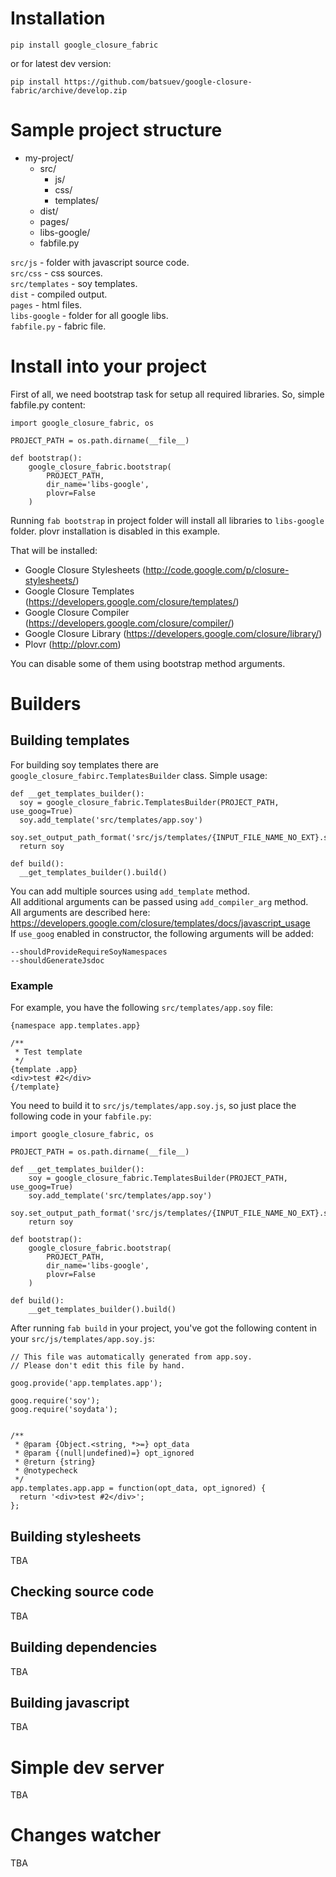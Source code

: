 # Installation
    
    pip install google_closure_fabric

or for latest dev version:

    pip install https://github.com/batsuev/google-closure-fabric/archive/develop.zip

# Sample project structure
* my-project/
    * src/
        * js/
        * css/
        * templates/
    * dist/
    * pages/
    * libs-google/
    * fabfile.py

`src/js` - folder with javascript source code.  
`src/css` - css sources.  
`src/templates` - soy templates.  
`dist` - compiled output.  
`pages` - html files.  
`libs-google` - folder for all google libs.  
`fabfile.py` - fabric file.  

# Install into your project

First of all, we need bootstrap task for setup all required libraries.
So, simple fabfile.py content:

    import google_closure_fabric, os

    PROJECT_PATH = os.path.dirname(__file__)

    def bootstrap():
        google_closure_fabric.bootstrap(
            PROJECT_PATH,
            dir_name='libs-google',
            plovr=False
        )

Running `fab bootstrap` in project folder will install all libraries to `libs-google` folder.
plovr installation is disabled in this example.

That will be installed:
* Google Closure Stylesheets (http://code.google.com/p/closure-stylesheets/)
* Google Closure Templates (https://developers.google.com/closure/templates/)
* Google Closure Compiler (https://developers.google.com/closure/compiler/)
* Google Closure Library (https://developers.google.com/closure/library/)
* Plovr (http://plovr.com)

You can disable some of them using bootstrap method arguments.

# Builders

## Building templates
For building soy templates there are `google_closure_fabirc.TemplatesBuilder` class.
Simple usage:

    def __get_templates_builder():
      soy = google_closure_fabric.TemplatesBuilder(PROJECT_PATH, use_goog=True)
      soy.add_template('src/templates/app.soy')
      soy.set_output_path_format('src/js/templates/{INPUT_FILE_NAME_NO_EXT}.soy.js')
      return soy

    def build():
      __get_templates_builder().build()
      
You can add multiple sources using `add_template` method.  
All additional arguments can be passed using `add_compiler_arg` method.  
All arguments are described here: https://developers.google.com/closure/templates/docs/javascript_usage  
If `use_goog` enabled in constructor, the following arguments will be added:

    --shouldProvideRequireSoyNamespaces
    --shouldGenerateJsdoc
    
### Example
For example, you have the following `src/templates/app.soy` file:

    {namespace app.templates.app}

    /**
     * Test template
     */
    {template .app}
    <div>test #2</div>
    {/template}
    
You need to build it to `src/js/templates/app.soy.js`, so just place the following code in your `fabfile.py`:

    import google_closure_fabric, os

    PROJECT_PATH = os.path.dirname(__file__)
    
    def __get_templates_builder():
        soy = google_closure_fabric.TemplatesBuilder(PROJECT_PATH, use_goog=True)
        soy.add_template('src/templates/app.soy')
        soy.set_output_path_format('src/js/templates/{INPUT_FILE_NAME_NO_EXT}.soy.js')
        return soy

    def bootstrap():
        google_closure_fabric.bootstrap(
            PROJECT_PATH,
            dir_name='libs-google',
            plovr=False
        )
        
    def build():
        __get_templates_builder().build()
        
After running `fab build` in your project, you've got the following content in your `src/js/templates/app.soy.js`:

    // This file was automatically generated from app.soy.
    // Please don't edit this file by hand.
    
    goog.provide('app.templates.app');
    
    goog.require('soy');
    goog.require('soydata');
    
    
    /**
     * @param {Object.<string, *>=} opt_data
     * @param {(null|undefined)=} opt_ignored
     * @return {string}
     * @notypecheck
     */
    app.templates.app.app = function(opt_data, opt_ignored) {
      return '<div>test #2</div>';
    };

## Building stylesheets
TBA

## Checking source code
TBA

## Building dependencies
TBA

## Building javascript
TBA

# Simple dev server
TBA

# Changes watcher
TBA
